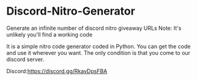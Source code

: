 # Discord-Nitro-Generator
Generate an infinite number of discord nitro giveaway URLs Note: It's unlikely you'll find a working code

It is a simple nitro code generator coded in Python. You can get the code and use it wherever you want. The only condition is that you come to our discord server.

Discord:https://discord.gg/RkavDpsFBA
